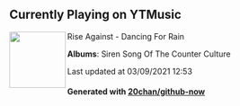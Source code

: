 ## Currently Playing on YTMusic

[<img align="left" width="100" src="https://lh3.googleusercontent.com/Vu2xal4nsUR0XYt-FmxTrxnzjHdlUATlUSwq5YkRjiH_iKMRCg1ONmfzeGXOxmaM3EKofSq7ZGj3-GY">](https://music.youtube.com/watch?v=tyb9ZEBrhi0)

Rise Against - Dancing For Rain

**Albums**: Siren Song Of The Counter Culture

Last updated at 03/09/2021 12:53

#### Generated with [20chan/github-now](https://github.com/20chan/github-now)


<!--
**20chan/20chan** is a ✨ _special_ ✨ repository because its `README.md` (this file) appears on your GitHub profile.

Here are some ideas to get you started:

- 🔭 I’m currently working on ...
- 🌱 I’m currently learning ...
- 👯 I’m looking to collaborate on ...
- 🤔 I’m looking for help with ...
- 💬 Ask me about ...
- 📫 How to reach me: ...
- 😄 Pronouns: ...
- ⚡ Fun fact: ...
-->
